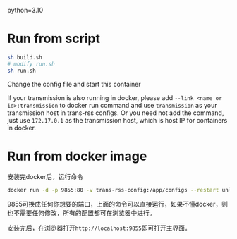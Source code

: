 python=3.10

# Run from script

```bash
sh build.sh
# modify run.sh
sh run.sh
```

Change the config file and start this container

If your transmission is also running in docker, please add `--link <name or id>:transmission` to docker run command and use `transmission` as your transmission host in trans-rss configs. Or you need not add the command, just use `172.17.0.1` as the transmission host, which is host IP for containers in docker.

# Run from docker image

安装完docker后，运行命令
```bash
docker run -d -p 9855:80 -v trans-rss-config:/app/configs --restart unless-stopped liyihc/trans-rss
```
9855可换成任何你想要的端口，上面的命令可以直接运行，如果不懂docker，则也不需要任何修改，所有的配置都可在浏览器中进行。

安装完后，在浏览器打开`http://localhost:9855`即可打开主界面。